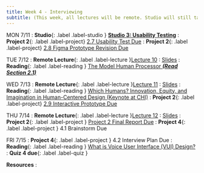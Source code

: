```yaml
---
title: Week 4 - Interviewing
subtitle: (This week, all lectures will be remote. Studio will still take place in-person.)
---
```


MON 7/11
: **Studio**{: .label .label-studio } [**Studio 3: Usability Testing**](#)
: **Project 2**{: .label .label-project} [2.7 Usability Test Due](https://docs.google.com/document/d/1jBpAAl-n5CD9RQ80euJtm-HOQG5-b4oIVtJtV0JLbHU/edit#heading=h.t0wuibm0j7wh)
: **Project 2**{: .label .label-project} [2.8 Figma Prototype Revision Due](https://docs.google.com/document/d/1jBpAAl-n5CD9RQ80euJtm-HOQG5-b4oIVtJtV0JLbHU/edit#heading=h.lqnva0hlo85q)


TUE 7/12
: **Remote Lecture**{: .label .label-lecture }[Lecture 10](https://bcourses.berkeley.edu/courses/1515859/external_tools/78985)
  : [Slides](https://drive.google.com/drive/folders/1QaZaZay39VsE3DDVGFWscu2TYw-M21s2?usp=sharing)
: **Reading**{: .label .label-reading } [The Model Human Processor **_(Read Section 2.1)_**](https://drive.google.com/file/d/1nyEJi3EVMs7AONeO1zUbmHCvHsaXvbTd/view?usp=sharing)

WED 7/13
: **Remote Lecture**{: .label .label-lecture }[Lecture 11](https://bcourses.berkeley.edu/courses/1515859/external_tools/78985)
: [Slides](https://drive.google.com/drive/folders/1QaZaZay39VsE3DDVGFWscu2TYw-M21s2?usp=sharing)
: **Reading**{: .label .label-reading } [Which Humans? Innovation, Equity, and Imagination in Human-Centered Design (Keynote at CHI)](https://www.youtube.com/watch?v=kDcz44ifdQw)
: **Project 2**{: .label .label-project} [2.9 Interactive Prototype Due](https://docs.google.com/document/d/1jBpAAl-n5CD9RQ80euJtm-HOQG5-b4oIVtJtV0JLbHU/edit#heading=h.e7n16pghvnnh)

THU 7/14
: **Remote Lecture**{: .label .label-lecture }[Lecture 12](https://bcourses.berkeley.edu/courses/1515859/external_tools/78985)
  : [Slides](https://drive.google.com/drive/folders/1QaZaZay39VsE3DDVGFWscu2TYw-M21s2?usp=sharing)
: **Project 2**{: .label .label-project } [Project 2 Final Report Due](https://docs.google.com/document/d/1jBpAAl-n5CD9RQ80euJtm-HOQG5-b4oIVtJtV0JLbHU/edit#heading=h.jkpnhpb9btea)
: **Project 4**{: .label .label-project } 4.1 Brainstorm Due

FRI 7/15
: **Project 4**{: .label .label-project } 4.2 Interview Plan Due
: **Reading**{: .label .label-reading } [What is Voice User Interface (VUI) Design?](https://www.kathrynsadler.com/vui-design)
: **Quiz 4 due**{: .label .label-quiz }

**Resources**
: 
